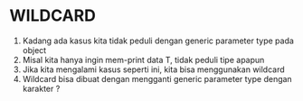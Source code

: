 # WILDCARD

1. Kadang ada kasus kita tidak peduli dengan generic parameter type pada object
2. Misal kita hanya ingin mem-print data T, tidak peduli tipe apapun
3. Jika kita mengalami kasus seperti ini, kita bisa menggunakan wildcard
4. Wildcard bisa dibuat dengan mengganti generic parameter type dengan karakter ? 
